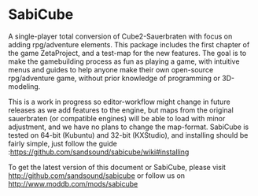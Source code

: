 SabiCube
========

A single-player total conversion of Cube2-Sauerbraten with focus on adding rpg/adventure elements.
This package includes the first chapter of the game ZetaProject, and a test-map for the new features.
The goal is to make the gamebuilding process as fun as playing a game, with intuitive menus and guides
to help anyone make their own open-source rpg/adventure game, without prior knowledge of programming or 3D-modeling.

This is a work in progress so editor-workflow might change in future releases as we add features to the engine, but
maps from the original sauerbraten (or compatible engines) will be able to load with minor adjustment, and we have
no plans to change the map-format. SabiCube is tested on 64-bit (Kubuntu) and 32-bit (KXStudio), and installing should be fairly simple, just follow the guide :https://github.com/sandsound/sabicube/wiki#installing

To get the latest version of this document or SabiCube, please visit http://github.com/sandsound/sabicube
or follow us on http://www.moddb.com/mods/sabicube